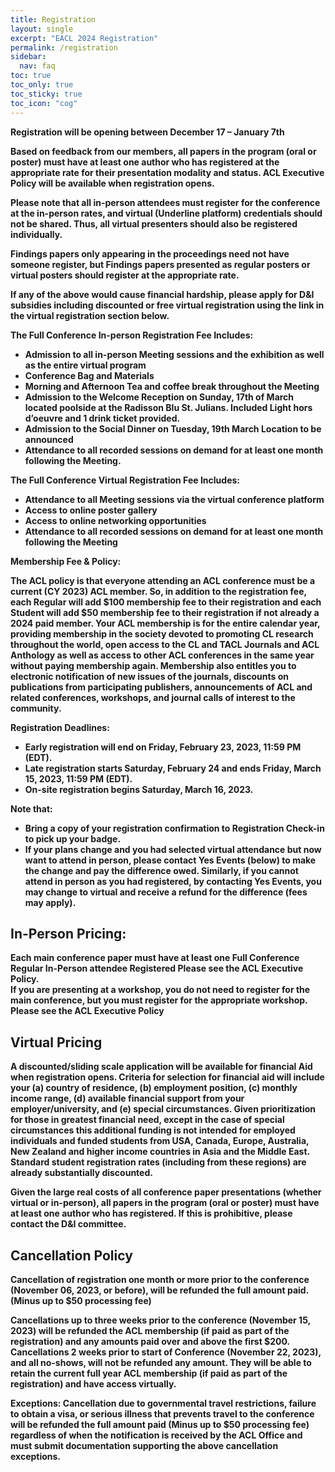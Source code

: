 ```yaml
---
title: Registration
layout: single
excerpt: "EACL 2024 Registration"
permalink: /registration
sidebar:
  nav: faq
toc: true
toc_only: true
toc_sticky: true
toc_icon: "cog"
---
```


<b>Registration will be opening between December 17 – January  7th<b/>

Based on feedback from our members, all papers in the program (oral or poster) must have at least one author who has registered at the appropriate rate for their presentation modality and status. ACL Executive Policy will be available when registration opens.

Please note that all in-person attendees must register for the conference at the in-person rates, and virtual (Underline platform) credentials should not be shared. Thus, all virtual presenters should also be registered individually. 

Findings papers only appearing in the proceedings need not have someone register, but Findings papers presented as regular posters or virtual posters should register at the appropriate rate.

If any of the above would cause financial hardship, please apply for D&I subsidies including discounted or free virtual registration using the link in the virtual registration section below.

<b>The Full Conference In-person Registration Fee Includes</b>:
- Admission to all in-person Meeting sessions and the exhibition as well as the entire virtual program
- Conference Bag and Materials
- Morning and Afternoon Tea and coffee break throughout the Meeting 
- Admission to the Welcome Reception on Sunday, 17th of March located poolside at the Radisson Blu St. Julians. Included  Light hors d’oeuvre and 1 drink ticket provided.
- Admission to the Social Dinner on Tuesday, 19th March Location to be announced
- Attendance to all recorded sessions on demand for at least one month following the Meeting.

<b>The Full Conference Virtual Registration Fee Includes</b>:
- Attendance to all Meeting sessions via the virtual conference platform
- Access to online poster gallery
- Access to online networking opportunities
- Attendance to all recorded sessions on demand for at least one month following the Meeting

<b>Membership Fee & Policy</b>:

The ACL policy is that everyone attending an ACL conference must be a current (CY 2023) ACL member. So, in addition to the registration fee, each Regular will add $100 membership fee to their registration and each Student will add $50 membership fee to their registration if not already a 2024 paid member. Your ACL membership is for the entire calendar year, providing membership in the society devoted to promoting CL research throughout the world, open access to the CL and TACL Journals and ACL Anthology as well as access to other ACL conferences in the same year without paying membership again. Membership also entitles you to electronic notification of new issues of the journals, discounts on publications from participating publishers, announcements of ACL and related conferences, workshops, and journal calls of interest to the community.

<b>Registration Deadlines</b>:
- Early registration will end on Friday, February 23, 2023, 11:59 PM (EDT).
- Late registration starts Saturday, February 24 and ends Friday, March 15, 2023, 11:59 PM (EDT).
- On-site registration begins Saturday, March 16, 2023.

<b>Note that</b>:
- Bring a copy of your registration confirmation to Registration Check-in to pick up your badge.
- If your plans change and you had selected virtual attendance but now want to attend in person, please contact Yes Events (below) to make the change and pay the difference owed. Similarly, if you cannot attend in person as you had registered, by contacting Yes Events, you may change to virtual and receive a refund for the difference (fees may apply).

## In-Person Pricing:

Each main conference paper must have at least one Full Conference Regular In-Person attendee Registered Please see the ACL Executive Policy.  
If you are presenting at a workshop, you do not need to register for the main conference, but you must register for the appropriate workshop. Please see the ACL Executive Policy 

## Virtual Pricing

A discounted/sliding scale application will be available for financial Aid when registration opens. 
Criteria for selection for financial aid will include your (a) country of residence, (b) employment position, (c) monthly income range, (d) available financial support from your employer/university, and (e) special circumstances. Given prioritization for those in greatest financial need, except in the case of special circumstances this additional funding is not intended for employed individuals and funded students from USA, Canada, Europe, Australia, New Zealand and higher income countries in Asia and the Middle East. Standard student registration rates (including from these regions) are already substantially discounted.

Given the large real costs of all conference paper presentations (whether virtual or in-person), all papers in the program (oral or poster) must have at least one author who has registered. If this is prohibitive, please contact the D&I committee.


## Cancellation Policy

Cancellation of registration one month or more prior to the conference (November 06, 2023, or before), will be refunded the full amount paid. (Minus up to $50 processing fee)

Cancellations up to three weeks prior to the conference (November 15, 2023) will be refunded the ACL membership (if paid as part of the registration) and any amounts paid over and above the first $200. Cancellations 2 weeks prior to start of Conference (November 22, 2023), and all no-shows, will not be refunded any amount. They will be able to retain the current full year ACL membership (if paid as part of the registration) and have access virtually.

Exceptions: Cancellation due to governmental travel restrictions, failure to obtain a visa, or serious illness that prevents travel to the conference will be refunded the full amount paid (Minus up to $50 processing fee) regardless of when the notification is received by the ACL Office and must submit documentation supporting the above cancellation exceptions.
